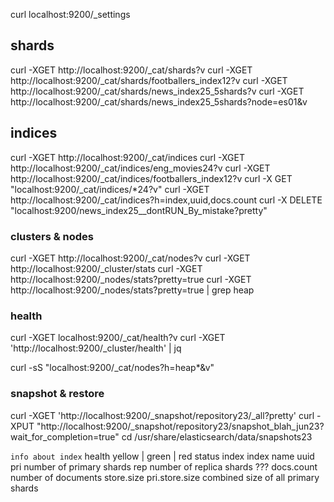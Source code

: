 curl localhost:9200/_settings


## shards
curl -XGET http://localhost:9200/_cat/shards?v
curl -XGET http://localhost:9200/_cat/shards/footballers_index12?v
curl -XGET http://localhost:9200/_cat/shards/news_index25_5shards?v
curl -XGET http://localhost:9200/_cat/shards/news_index25_5shards?node=es01&v

## indices
curl -XGET http://localhost:9200/_cat/indices
curl -XGET http://localhost:9200/_cat/indices/eng_movies24?v        <!-- details about 1 particular index -->
curl -XGET http://localhost:9200/_cat/indices/footballers_index12?v
curl -X GET "localhost:9200/_cat/indices/*24?v"         <!-- return only those indices that end with 24 (regex) -->
curl -XGET http://localhost:9200/_cat/indices?h=index,uuid,docs.count       <!-- output only 3 columns -->
curl -X DELETE "localhost:9200/news_index25__dontRUN_By_mistake?pretty"                          <!-- delete index -->


<!-------------------------------------------------------------------->


### clusters & nodes

curl -XGET http://localhost:9200/_cat/nodes?v
curl -XGET http://localhost:9200/_cluster/stats
curl -XGET http://localhost:9200/_nodes/stats?pretty=true
curl -XGET http://localhost:9200/_nodes/stats?pretty=true | grep heap

### health
curl -XGET localhost:9200/_cat/health?v                             <!-- verbose -->
curl -XGET 'http://localhost:9200/_cluster/health' | jq             <!-- json output -->


curl -sS  "localhost:9200/_cat/nodes?h=heap*&v"
<!-------------------------------------------------------------------->

### snapshot & restore
curl -XGET 'http://localhost:9200/_snapshot/repository23/_all?pretty'
curl -XPUT "http://localhost:9200/_snapshot/repository23/snapshot_blah_jun23?wait_for_completion=true"
cd /usr/share/elasticsearch/data/snapshots23            <!-- it seems snapshot got created -->
<!-------------------------------------------------------------------->


`info about index`
    health                  yellow | green | red
    status
    index                   index name
    uuid
    pri                     number of primary shards
    rep                     number of replica shards ???
    docs.count              number of documents
    store.size
    pri.store.size          combined size of all primary shards
<!-------------------------------------------------------------------->